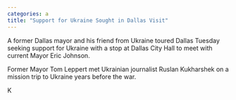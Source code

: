 ```yaml
---
categories: a
title: "Support for Ukraine Sought in Dallas Visit"
---
```


A former Dallas mayor and his friend from Ukraine toured Dallas Tuesday seeking support for Ukraine with a stop at Dallas City Hall to meet with current Mayor Eric Johnson.



Former Mayor Tom Leppert met Ukrainian journalist Ruslan Kukharshek on a mission trip to Ukraine years before the war.



K